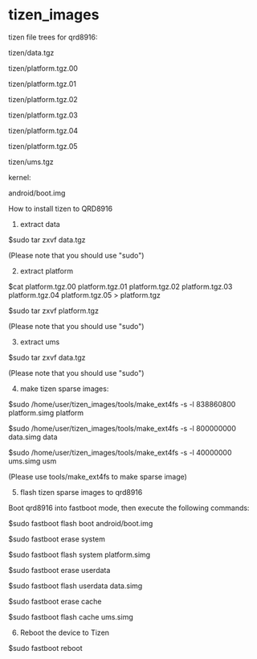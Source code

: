 tizen_images
============

tizen file trees for qrd8916:

tizen/data.tgz

tizen/platform.tgz.00

tizen/platform.tgz.01

tizen/platform.tgz.02

tizen/platform.tgz.03

tizen/platform.tgz.04

tizen/platform.tgz.05

tizen/ums.tgz

kernel:

android/boot.img

How to install tizen to QRD8916

1. extract data

$sudo tar zxvf data.tgz

(Please note that you should use "sudo")

2. extract platform

$cat platform.tgz.00 platform.tgz.01 platform.tgz.02 platform.tgz.03 platform.tgz.04 platform.tgz.05 > platform.tgz

$sudo tar zxvf platform.tgz

(Please note that you should use "sudo")

3. extract ums

$sudo tar zxvf data.tgz

(Please note that you should use "sudo")

4. make tizen sparse images:

$sudo /home/user/tizen_images/tools/make_ext4fs -s -l 838860800 platform.simg platform

$sudo /home/user/tizen_images/tools/make_ext4fs -s -l 800000000 data.simg data

$sudo /home/user/tizen_images/tools/make_ext4fs -s -l 40000000 ums.simg usm

(Please use tools/make_ext4fs to make sparse image)

5. flash tizen sparse images to qrd8916

Boot qrd8916 into fastboot mode, then execute the following commands:

$sudo fastboot flash boot android/boot.img

$sudo fastboot erase system

$sudo fastboot flash system platform.simg

$sudo fastboot erase userdata

$sudo fastboot flash userdata data.simg

$sudo fastboot erase cache

$sudo fastboot flash cache ums.simg

6. Reboot the device to Tizen

$sudo fastboot reboot

